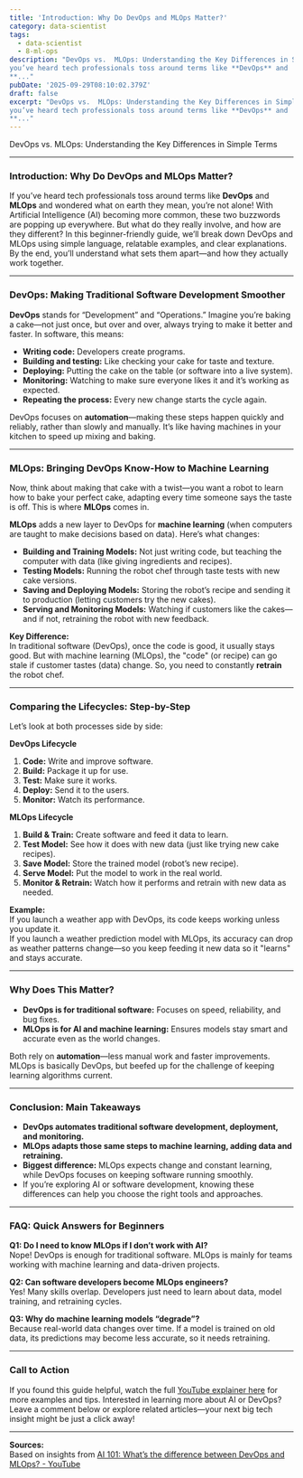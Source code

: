 ```yaml
---
title: 'Introduction: Why Do DevOps and MLOps Matter?'
category: data-scientist
tags:
  - data-scientist
  - 8-ml-ops
description: "DevOps vs.  MLOps: Understanding the Key Differences in Simple Terms --- If
you’ve heard tech professionals toss around terms like **DevOps** and
**..."
pubDate: '2025-09-29T08:10:02.379Z'
draft: false
excerpt: "DevOps vs.  MLOps: Understanding the Key Differences in Simple Terms --- If
you’ve heard tech professionals toss around terms like **DevOps** and
**..."
---
```


DevOps vs. MLOps: Understanding the Key Differences in Simple Terms

---

### Introduction: Why Do DevOps and MLOps Matter?

If you’ve heard tech professionals toss around terms like **DevOps** and **MLOps** and wondered what on earth they mean, you’re not alone! With Artificial Intelligence (AI) becoming more common, these two buzzwords are popping up everywhere. But what do they really involve, and how are they different? In this beginner-friendly guide, we’ll break down DevOps and MLOps using simple language, relatable examples, and clear explanations. By the end, you’ll understand what sets them apart—and how they actually work together.

---

### DevOps: Making Traditional Software Development Smoother

**DevOps** stands for “Development” and “Operations.” Imagine you’re baking a cake—not just once, but over and over, always trying to make it better and faster. In software, this means:

- **Writing code:** Developers create programs.
- **Building and testing:** Like checking your cake for taste and texture.
- **Deploying:** Putting the cake on the table (or software into a live system).
- **Monitoring:** Watching to make sure everyone likes it and it’s working as expected.
- **Repeating the process:** Every new change starts the cycle again.

DevOps focuses on **automation**—making these steps happen quickly and reliably, rather than slowly and manually. It’s like having machines in your kitchen to speed up mixing and baking.

---

### MLOps: Bringing DevOps Know-How to Machine Learning

Now, think about making that cake with a twist—you want a robot to learn how to bake your perfect cake, adapting every time someone says the taste is off. This is where **MLOps** comes in.

**MLOps** adds a new layer to DevOps for **machine learning** (when computers are taught to make decisions based on data). Here’s what changes:

- **Building and Training Models:** Not just writing code, but teaching the computer with data (like giving ingredients and recipes).
- **Testing Models:** Running the robot chef through taste tests with new cake versions.
- **Saving and Deploying Models:** Storing the robot’s recipe and sending it to production (letting customers try the new cakes).
- **Serving and Monitoring Models:** Watching if customers like the cakes—and if not, retraining the robot with new feedback.

**Key Difference:**  
In traditional software (DevOps), once the code is good, it usually stays good. But with machine learning (MLOps), the "code" (or recipe) can go stale if customer tastes (data) change. So, you need to constantly **retrain** the robot chef.

---

### Comparing the Lifecycles: Step-by-Step

Let’s look at both processes side by side:

**DevOps Lifecycle**
1. **Code:** Write and improve software.
2. **Build:** Package it up for use.
3. **Test:** Make sure it works.
4. **Deploy:** Send it to the users.
5. **Monitor:** Watch its performance.  

**MLOps Lifecycle**
1. **Build & Train:** Create software and feed it data to learn.
2. **Test Model:** See how it does with new data (just like trying new cake recipes).
3. **Save Model:** Store the trained model (robot’s new recipe).
4. **Serve Model:** Put the model to work in the real world.
5. **Monitor & Retrain:** Watch how it performs and retrain with new data as needed.

**Example:**  
If you launch a weather app with DevOps, its code keeps working unless you update it.  
If you launch a weather prediction model with MLOps, its accuracy can drop as weather patterns change—so you keep feeding it new data so it "learns" and stays accurate.

---

### Why Does This Matter?

- **DevOps is for traditional software:** Focuses on speed, reliability, and bug fixes.
- **MLOps is for AI and machine learning:** Ensures models stay smart and accurate even as the world changes.

Both rely on **automation**—less manual work and faster improvements. MLOps is basically DevOps, but beefed up for the challenge of keeping learning algorithms current.

---

### Conclusion: Main Takeaways

- **DevOps automates traditional software development, deployment, and monitoring.**
- **MLOps adapts those same steps to machine learning, adding data and retraining.**
- **Biggest difference:** MLOps expects change and constant learning, while DevOps focuses on keeping software running smoothly.
- If you’re exploring AI or software development, knowing these differences can help you choose the right tools and approaches.

---

### FAQ: Quick Answers for Beginners

**Q1: Do I need to know MLOps if I don’t work with AI?**  
Nope! DevOps is enough for traditional software. MLOps is mainly for teams working with machine learning and data-driven projects.

**Q2: Can software developers become MLOps engineers?**  
Yes! Many skills overlap. Developers just need to learn about data, model training, and retraining cycles.

**Q3: Why do machine learning models “degrade”?**  
Because real-world data changes over time. If a model is trained on old data, its predictions may become less accurate, so it needs retraining.

---

### Call to Action

If you found this guide helpful, watch the full [YouTube explainer here](https://www.youtube.com/watch?v=98zBoiZK8fM) for more examples and tips. Interested in learning more about AI or DevOps? Leave a comment below or explore related articles—your next big tech insight might be just a click away!

---

**Sources:**  
Based on insights from [AI 101: What’s the difference between DevOps and MLOps? - YouTube](https://www.youtube.com/watch?v=98zBoiZK8fM)
